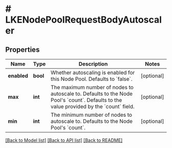 # # LKENodePoolRequestBodyAutoscaler

## Properties

Name | Type | Description | Notes
------------ | ------------- | ------------- | -------------
**enabled** | **bool** | Whether autoscaling is enabled for this Node Pool. Defaults to &#x60;false&#x60;. | [optional]
**max** | **int** | The maximum number of nodes to autoscale to. Defaults to the Node Pool&#39;s &#x60;count&#x60;. Defaults to the value provided by the &#x60;count&#x60; field. | [optional]
**min** | **int** | The minimum number of nodes to autoscale to. Defaults to the Node Pool&#39;s &#x60;count&#x60;. | [optional]

[[Back to Model list]](../../README.md#models) [[Back to API list]](../../README.md#endpoints) [[Back to README]](../../README.md)
